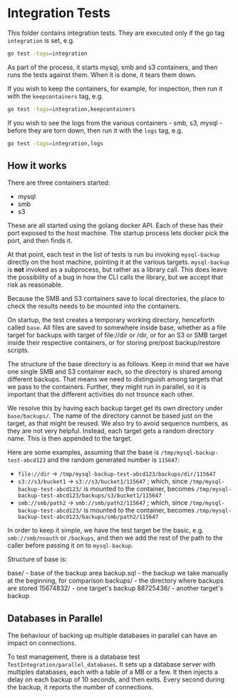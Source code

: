 # Integration Tests

This folder contains integration tests. They are executed only if the go tag `integration` is set, e.g.

```bash
go test -tags=integration
```

As part of the process, it starts mysql, smb and s3 containers, and then runs the tests against them.
When it is done, it tears them down.

If you wish to keep the containers, for example, for inspection, then run it with the `keepcontainers` tag, e.g.

```bash
go test -tags=integration,keepcontainers
```

If you wish to see the logs from the various containers - smb, s3, mysql - before they are torn down, then run it
with the `logs` tag, e.g.

```bash
go test -tags=integration,logs
```

## How it works

There are three containers started:

* mysql
* smb
* s3

These are all started using the golang docker API. Each of these has their port exposed to the host machine.
The startup process lets docker pick the port, and then finds it.

At that point, each test in the list of tests is run bu invoking `mysql-backup` directly on the host machine,
pointing it at the various targets. `mysql-backup` is **not** invoked as a subprocess, but rather as a library call.
This does leave the possibility of a bug in how the CLI calls the library, but we accept that risk as reasonable.

Because the SMB and S3 containers save to local directories, the place to check the results needs to be mounted into
the containers.

On startup, the test creates a temporary working directory, henceforth called `base`. All files are saved to somewhere
inside base, whether as a file target for backups with target of file://dir or /dir, or for an S3 or SMB target inside
their respective containers, or for storing pre/post backup/restore scripts.

The structure of the base directory is as follows. Keep in mind that we have one single SMB and S3 container each, so the
directory is shared among different backups. That means we need to distinguish among targets that we pass to the
containers. Further, they might run in parallel, so it is important that the different activities do not trounce each other.

We resolve this by having each backup target get its own directory under `base/backups/`. The name of the directory
cannot be based just on the target, as that might be reused. We also try to avoid sequence numbers, as they are not very
helpful. Instead, each target gets a random directory name. This is then appended to the target.

Here are some examples, assuming that the base is `/tmp/mysql-backup-test-abcd123` and the random generated number
is `115647`:

* `file://dir` -> `/tmp/mysql-backup-test-abcd123/backups/dir/115647`
* `s3://s3/bucket1` -> `s3://s3/bucket1/115647` ; which, since `/tmp/mysql-backup-test-abcd123/` is mounted to the
  container, becomes `/tmp/mysql-backup-test-abcd123/backups/s3/bucket1/115647`
* `smb://smb/path2` -> `smb://smb/path2/115647` ; which, since `/tmp/mysql-backup-test-abcd123/` is mounted to the
  container, becomes `/tmp/mysql-backup-test-abcd123/backups/smb/path2/115647`

In order to keep it simple, we have the test target be the basic, e.g. `smb://smb/noauth` or `/backups`, and then we
add the rest of the path to the caller before passing it on to `mysql-backup`.

Structure of base is:

base/ - base of the backup area
    backup.sql - the backup we take manually at the beginning, for comparison
	backups/ - the directory where backups are stored
		15674832/ - one target's backup
		88725436/ - another target's backup

## Databases in Parallel

The behaviour of backing up multiple databases in parallel can have an impact on connections.

To test management, there is a database test `TestIntegration/parallel_databases`. It sets up a database server
with multiples databases, each with a table of a MB or a few. It then injects a delay on each backup of 10
seconds, and then exits. Every second during the backup, it reports the number of connections.
